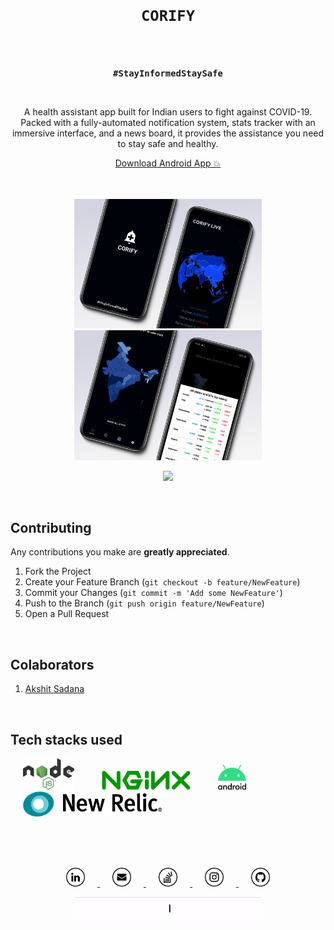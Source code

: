 <code>
  <h1 align="center">CORIFY</h1>
  <h3 align="center">#StayInformedStaySafe</h3>
</code>

<p align="center">
  A health assistant app built for Indian users to fight against COVID-19. Packed with a fully-automated notification system, stats tracker with an immersive interface, and a news board, it provides the assistance you need to stay safe and healthy.
</p>

<div align="center">
  <a href="https://www.corify.in/resource/apk">Download Android App 💥</a>
</div>

<br>
<br>

<p align="center">
  <a href="https://github.com/IshaanOhri">
    <img src="https://github.com/IshaanOhri/Mockups/blob/master/Corify/Set%202/Screen%201.png" width="300" hspace="20">
  </a>
  <a href="https://github.com/IshaanOhri">
    <img src="https://github.com/IshaanOhri/Mockups/blob/master/Corify/Set%202/Screen%202.png" width="300">
  </a>
</p>

<p align="center">
  <a href="https://github.com/IshaanOhri">
    <img src="https://github.com/IshaanOhri/Mockups/blob/master/Corify/Set%202/Screen%203.png" width="300">
  </a>
</p>

<br>

## Contributing

Any contributions you make are **greatly appreciated**.

1. Fork the Project
2. Create your Feature Branch (`git checkout -b feature/NewFeature`)
3. Commit your Changes (`git commit -m 'Add some NewFeature'`)
4. Push to the Branch (`git push origin feature/NewFeature`)
5. Open a Pull Request

<br>

## Colaborators
1. <a href="https://github.com/Akshit8">Akshit Sadana</a>

<br>

## Tech stacks used
<p>
  <img src="https://github.com/IshaanOhri/IshaanOhri/blob/master/assets/nodejs.png" height=50 hspace=20>
  <img src="https://github.com/IshaanOhri/IshaanOhri/blob/master/assets/nginx.png" height=30 hspace=20>
  <img src="https://github.com/IshaanOhri/IshaanOhri/blob/master/assets/android.png" height=40 hspace=20>
  <img src="https://github.com/IshaanOhri/IshaanOhri/blob/master/assets/newrelic.png" height=40 hspace=20>
</p>

<br>
<br>
<br>

<p align="center">
  <a href="https://www.linkedin.com/in/ishaanohri/">
    <img src="https://github.com/IshaanOhri/IshaanOhri/blob/master/assets/linkedin.png" width="30" height="30" hspace="20">
  </a>

  <a href="mailto:ishaan99ohri@gmail.com">
    <img src="https://github.com/IshaanOhri/IshaanOhri/blob/master/assets/mail.png" width="30" height="30" hspace="20">
  </a>

  <a href="https://stackoverflow.com/users/11712463/ishaan-ohri">
    <img src="https://github.com/IshaanOhri/IshaanOhri/blob/master/assets/stackoverflow.png" width="30" height="30" hspace="20">
  </a>

  <a href="https://www.instagram.com/ohri_8/">
    <img src="https://github.com/IshaanOhri/IshaanOhri/blob/master/assets/instagram.png" width="30" height="30" hspace="20">
  </a>

  <a href="https://github.com/IshaanOhri">
    <img src="https://github.com/IshaanOhri/IshaanOhri/blob/master/assets/github.png" width="30" height="30" hspace="20">
  </a>
</p>
  
<p align="center">
  <a href="https://github.com/IshaanOhri">
    <img src="https://github.com/IshaanOhri/IshaanOhri/blob/master/assets//ishaan.gif" width="300">
  </a>
</p>

